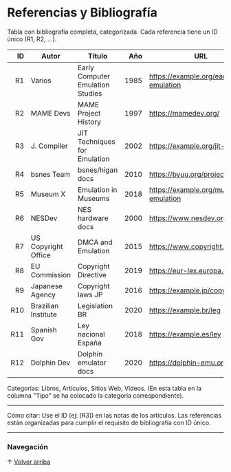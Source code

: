 # Referencias y Bibliografía

Tabla con bibliografía completa, categorizada. Cada referencia tiene un ID único (R1, R2, ...).

| ID | Autor | Título | Año | URL | Tipo |
|---:|---|---|---:|---|---|
| R1 | Varios | Early Computer Emulation Studies | 1985 | https://example.org/early-emulation | Artículo |
| R2 | MAME Devs | MAME Project History | 1997 | https://mamedev.org/ | Sitio Web |
| R3 | J. Compiler | JIT Techniques for Emulation | 2002 | https://example.org/jit-paper | Artículo |
| R4 | bsnes Team | bsnes/higan docs | 2010 | https://byuu.org/projects/higan/ | Sitio Web |
| R5 | Museum X | Emulation in Museums | 2018 | https://example.org/museum-emulation | Artículo |
| R6 | NESDev | NES hardware docs | 2000 | https://www.nesdev.org/ | Sitio Web |
| R7 | US Copyright Office | DMCA and Emulation | 2015 | https://www.copyright.gov/ | Sitio Web |
| R8 | EU Commission | Copyright Directive | 2019 | https://eur-lex.europa.eu/ | Sitio Web |
| R9 | Japanese Agency | Copyright laws JP | 2016 | https://example.jp/copyright | Sitio Web |
| R10 | Brazilian Institute | Legislation BR | 2020 | https://example.br/leg | Sitio Web |
| R11 | Spanish Gov | Ley nacional España | 2018 | https://example.es/ley | Sitio Web |
| R12 | Dolphin Dev | Dolphin emulator docs | 2020 | https://dolphin-emu.org/ | Sitio Web |

Categorías: Libros, Artículos, Sitios Web, Videos. (En esta tabla en la columna "Tipo" se ha colocado la categoría correspondiente).

---

Cómo citar: Use el ID (ej: [R3]) en las notas de los artículos. Las referencias están organizadas para cumplir el requisito de bibliografía con ID único.

---

### Navegación
↑ [Volver arriba](index.md)